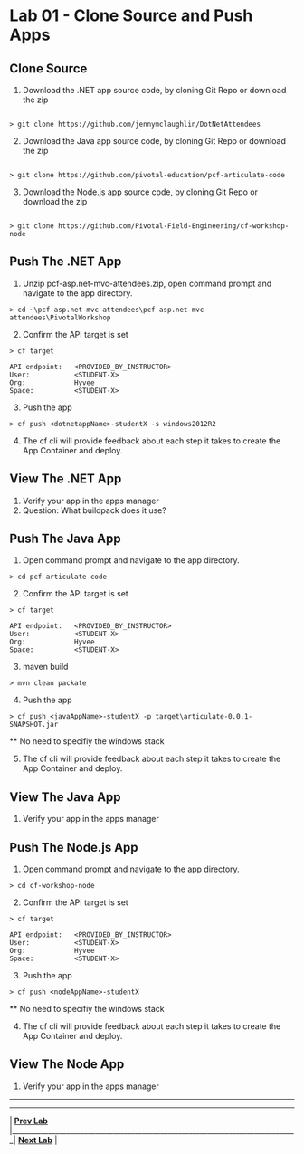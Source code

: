 [vsCodeStartupCs]: img/vsCodeStartupCs.png " "
[vsCodeFortuneControllerCs]: img/vsCodeFortuneControllerCs.png " "
[vsCodeFortuneCs]: img/vsCodeFortuneCs.png " "



# Lab 01 - Clone Source and Push Apps

## Clone Source

1. Download the .NET app source code, by cloning Git Repo or download the zip
```

> git clone https://github.com/jennymclaughlin/DotNetAttendees

```
2. Download the Java app source code, by cloning Git Repo or download the zip
```

> git clone https://github.com/pivotal-education/pcf-articulate-code

```
3. Download the Node.js app source code, by cloning Git Repo or download the zip
```

> git clone https://github.com/Pivotal-Field-Engineering/cf-workshop-node

```

## Push The .NET App
1. Unzip pcf-asp.net-mvc-attendees.zip, open command prompt and navigate to the app directory.
```
> cd ~\pcf-asp.net-mvc-attendees\pcf-asp.net-mvc-attendees\PivotalWorkshop
```
2. Confirm the API target is set
```
> cf target

API endpoint:   <PROVIDED_BY_INSTRUCTOR>
User:           <STUDENT-X>
Org:            Hyvee
Space:          <STUDENT-X>
```
3. Push the app
```
> cf push <dotnetappName>-studentX -s windows2012R2 
```
4. The cf cli will provide feedback about each step it takes to create the App Container and deploy.

## View The .NET App
1. Verify your app in the apps manager
2. Question: What buildpack does it use?

## Push The Java App
1. Open command prompt and navigate to the app directory.
```
> cd pcf-articulate-code
```
2. Confirm the API target is set
```
> cf target

API endpoint:   <PROVIDED_BY_INSTRUCTOR>
User:           <STUDENT-X>
Org:            Hyvee
Space:          <STUDENT-X>
```
3. maven build
```
> mvn clean packate 
```
4. Push the app
```
> cf push <javaAppName>-studentX -p target\articulate-0.0.1-SNAPSHOT.jar
```
** No need to specifiy the windows stack

5. The cf cli will provide feedback about each step it takes to create the App Container and deploy.

## View The Java App
1. Verify your app in the apps manager

## Push The Node.js App
1. Open command prompt and navigate to the app directory.
```
> cd cf-workshop-node
```
2. Confirm the API target is set
```
> cf target

API endpoint:   <PROVIDED_BY_INSTRUCTOR>
User:           <STUDENT-X>
Org:            Hyvee
Space:          <STUDENT-X>
```
3. Push the app
```
> cf push <nodeAppName>-studentX 
```
** No need to specifiy the windows stack

4. The cf cli will provide feedback about each step it takes to create the App Container and deploy.

## View The Node App
1. Verify your app in the apps manager


___

___
| **[Prev Lab](../AppMgr-Login/README.md)** |_______________________________________________________________________________| **[Next Lab](../Lab-02/README.md)** |
